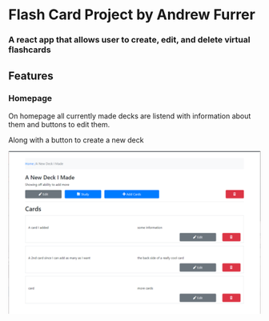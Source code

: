 # Flash Card Project by Andrew Furrer

### A react app that allows user to create, edit, and delete virtual flashcards

## Features

### Homepage

On homepage all currently made decks are listend with information about them and buttons to edit them. 

Along with a button to create a new deck

![Image of Homepage](/screenshots/deckpage.png??raw=true)